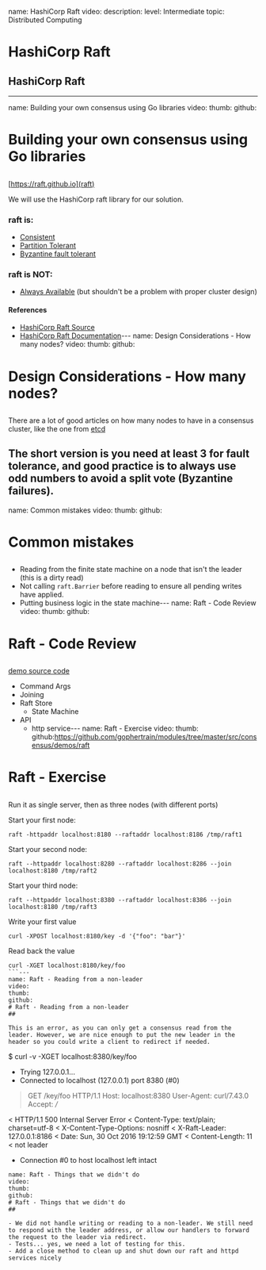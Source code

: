 name: HashiCorp Raft
video: 
description: 
level: Intermediate
topic: Distributed Computing
# HashiCorp Raft
## HashiCorp Raft

---
name: Building your own consensus using Go libraries
video: 
thumb:
github:
# Building your own consensus using Go libraries
## 

[https://raft.github.io](raft)

We will use the HashiCorp raft library for our solution.

### raft is:
- [Consistent](https://en.wikipedia.org/wiki/Consistency_(database_systems))
- [Partition Tolerant](https://en.wikipedia.org/wiki/Network_partition)
- [Byzantine fault tolerant](https://en.wikipedia.org/wiki/Byzantine_fault_tolerance)

### raft is NOT:
- [Always Available](https://en.wikipedia.org/wiki/Availability) (but shouldn't be a problem with proper cluster design)

#### References
- [HashiCorp Raft Source](https://github.com/hashicorp/raft)
- [HashiCorp Raft Documentation](https://godoc.org/github.com/hashicorp/raft)---
name: Design Considerations - How many nodes?
video: 
thumb:
github:
# Design Considerations - How many nodes?
## 

There are a lot of good articles on how many nodes to have in a consensus cluster, like the one from [etcd](https://coreos.com/etcd/docs/latest/admin_guide.html#optimal-cluster-size)

The short version is you need at least 3 for fault tolerance, and good practice is to always use odd numbers to avoid a split vote (Byzantine failures).
---
name: Common mistakes
video: 
thumb:
github:
# Common mistakes
## 

- Reading from the finite state machine on a node that isn't the leader (this is a dirty read)
- Not calling `raft.Barrier` before reading to ensure all pending writes have applied.
- Putting business logic in the state machine---
name: Raft - Code Review
video: 
thumb:
github:
# Raft - Code Review
## 

[demo source code](https://github.com/gophertrain/modules/tree/master/src/consensus/demos/raft)

- Command Args
- Joining
- Raft Store
  - State Machine
- API
  - http service---
name: Raft - Exercise
video: 
thumb:
github:https://github.com/gophertrain/modules/tree/master/src/consensus/demos/raft
# Raft - Exercise
## 

Run it as single server, then as three nodes (with different ports)

Start your first node:

```
raft -httpaddr localhost:8180 --raftaddr localhost:8186 /tmp/raft1
```

Start your second node:

```
raft --httpaddr localhost:8280 --raftaddr localhost:8286 --join localhost:8180 /tmp/raft2
```

Start your third node:

```
raft --httpaddr localhost:8380 --raftaddr localhost:8386 --join localhost:8180 /tmp/raft3
```

Write your first value

```
curl -XPOST localhost:8180/key -d '{"foo": "bar"}'
```

Read back the value

```
curl -XGET localhost:8180/key/foo
```---
name: Raft - Reading from a non-leader
video: 
thumb:
github:
# Raft - Reading from a non-leader
## 

This is an error, as you can only get a consensus read from the leader. However, we are nice enough to put the new leader in the header so you could write a client to redirect if needed.

```
$ curl -v -XGET localhost:8380/key/foo
*   Trying 127.0.0.1...
* Connected to localhost (127.0.0.1) port 8380 (#0)
> GET /key/foo HTTP/1.1
> Host: localhost:8380
> User-Agent: curl/7.43.0
> Accept: */*
>
< HTTP/1.1 500 Internal Server Error
< Content-Type: text/plain; charset=utf-8
< X-Content-Type-Options: nosniff
< X-Raft-Leader: 127.0.0.1:8186
< Date: Sun, 30 Oct 2016 19:12:59 GMT
< Content-Length: 11
<
not leader
* Connection #0 to host localhost left intact
```---
name: Raft - Things that we didn't do
video: 
thumb:
github:
# Raft - Things that we didn't do
## 

- We did not handle writing or reading to a non-leader. We still need to respond with the leader address, or allow our handlers to forward the request to the leader via redirect.
- Tests... yes, we need a lot of testing for this.
- Add a close method to clean up and shut down our raft and httpd services nicely